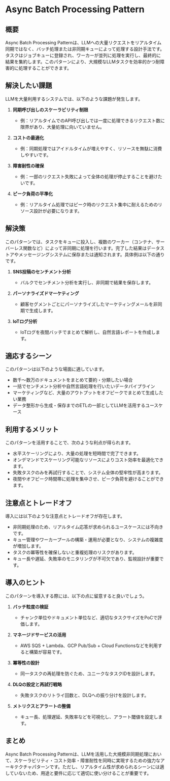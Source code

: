 # Async Batch Processing Pattern

## 概要

Async Batch Processing Patternは、LLMへの大量リクエストをリアルタイム同期ではなく、バッチ処理または非同期キューによって処理する設計手法です。タスクはジョブキューに登録され、ワーカーが並列に処理を実行し、最終的に結果を集約します。このパターンにより、大規模なLLMタスクを効率的かつ耐障害的に処理することができます。

## 解決したい課題

LLMを大量利用するシステムでは、以下のような課題が発生します。

1. **同期呼び出しのスケーラビリティ制限**
   - 例：リアルタイムでのAPI呼び出しでは一度に処理できるリクエスト数に限界があり、大量処理に向いていません。

2. **コストの最適化**
   - 例：同期処理ではアイドルタイムが増えやすく、リソースを無駄に消費しやすいです。

3. **障害耐性の確保**
   - 例：一部のリクエスト失敗によって全体の処理が停止することを避けたいです。

4. **ピーク負荷の平準化**
   - 例：リアルタイム処理ではピーク時のリクエスト集中に耐えるためのリソース設計が必要になります。

## 解決策

このパターンでは、タスクをキューに投入し、複数のワーカー（コンテナ、サーバーレス関数など）によって非同期に処理を行います。完了した結果はデータストアやメッセージングシステムに保存または通知されます。具体例は以下の通りです。

1. **SNS投稿のセンチメント分析**
   - バルクでセンチメント分析を実行し、非同期で結果を保存します。

2. **パーソナライズドマーケティング**
   - 顧客セグメントごとにパーソナライズしたマーケティングメールを非同期で生成します。

3. **IoTログ分析**
   - IoTログを夜間バッチでまとめて解析し、自然言語レポートを作成します。

## 適応するシーン

このパターンは以下のような場面に適しています。

- 数千〜数万のドキュメントをまとめて要約・分類したい場合
- 一括でセンチメント分析や自然言語処理を行いたいデータパイプライン
- マーケティングなど、大量のアウトプットをオフピークでまとめて生成したい業務
- データ整形から生成・保存までのETLの一部としてLLMを活用するユースケース

## 利用するメリット

このパターンを活用することで、次のような利点が得られます。

- 水平スケーリングにより、大量の処理を短時間で完了できます。
- オンデマンドでスケーリング可能なリソースによりコスト効率を最適化できます。
- 失敗タスクのみを再試行することで、システム全体の堅牢性が高まります。
- 夜間やオフピーク時間帯に処理を集中させ、ピーク負荷を避けることができます。

## 注意点とトレードオフ

導入には以下のような注意点とトレードオフが存在します。

- 非同期処理のため、リアルタイム応答が求められるユースケースには不向きです。
- キュー管理やワーカープールの構築・運用が必要となり、システムの複雑度が増加します。
- タスクの冪等性を確保しないと重複処理のリスクがあります。
- キュー長や遅延、失敗率のモニタリングが不可欠であり、監視設計が重要です。

## 導入のヒント

このパターンを導入する際には、以下の点に留意すると良いでしょう。

1. **バッチ粒度の検証**
   - チャンク単位やドキュメント単位など、適切なタスクサイズをPoCで評価します。

2. **マネージドサービスの活用**
   - AWS SQS + Lambda、GCP Pub/Sub + Cloud Functionsなどを利用すると構築が容易です。

3. **冪等性の設計**
   - 同一タスクの再処理を防ぐため、ユニークなタスクIDを設計します。

4. **DLQの設定と再試行戦略**
   - 失敗タスクのリトライ回数と、DLQへの振り分けを設計します。

5. **メトリクスとアラートの整備**
   - キュー長、処理遅延、失敗率などを可視化し、アラート閾値を設定します。

## まとめ

Async Batch Processing Patternは、LLMを活用した大規模非同期処理において、スケーラビリティ・コスト効率・障害耐性を同時に実現するための強力なアーキテクチャパターンです。ただし、リアルタイム性が求められるシーンには適していないため、用途と要件に応じて適切に使い分けることが重要です。
